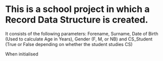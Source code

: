 # This is a school project in which a Record Data Structure is created.
It consists of the following parameters: Forename, Surname, Date of Birth (Used to calculate Age in Years), Gender (F, M, or NB) and CS_Student (True or False depending on whether the student studies CS)

When initialised 
